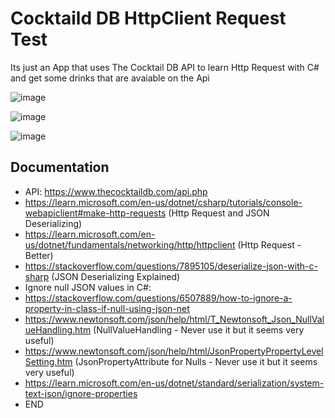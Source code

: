 # Cocktaild DB HttpClient Request Test


Its just an App that uses The Cocktail DB API to learn Http Request with C# and get some drinks that are avaiable on the Api

![image](https://github.com/user-attachments/assets/f16293ba-58b9-49a0-ad05-d0bc5fc0983a)

![image](https://github.com/user-attachments/assets/d2ed6a05-4471-4ef4-8306-0fecaa187e82)

![image](https://github.com/user-attachments/assets/2b7825b6-86ba-4ac8-bddf-0a5c12465660)


## Documentation

- API: https://www.thecocktaildb.com/api.php
- https://learn.microsoft.com/en-us/dotnet/csharp/tutorials/console-webapiclient#make-http-requests (Http Request and JSON Deserializing)
- https://learn.microsoft.com/en-us/dotnet/fundamentals/networking/http/httpclient (Http Request - Better)
- https://stackoverflow.com/questions/7895105/deserialize-json-with-c-sharp (JSON Deserializing Explained)
- Ignore null JSON values in C#:
- https://stackoverflow.com/questions/6507889/how-to-ignore-a-property-in-class-if-null-using-json-net
- https://www.newtonsoft.com/json/help/html/T_Newtonsoft_Json_NullValueHandling.htm (NullValueHandling - Never use it but it seems very useful)
- https://www.newtonsoft.com/json/help/html/JsonPropertyPropertyLevelSetting.htm (JsonPropertyAttribute for Nulls - Never use it but it seems very useful)
- https://learn.microsoft.com/en-us/dotnet/standard/serialization/system-text-json/ignore-properties
- END
